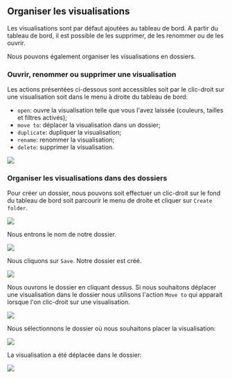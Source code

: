 ## Organiser les visualisations

Les visualisations sont par défaut ajoutées au tableau de bord. A partir du tableau de bord, il est possible de les supprimer, de les renommer ou de les ouvrir.

Nous pouvons également organiser les visualisations en dossiers.

### Ouvrir, renommer ou supprimer une visualisation

Les actions présentées ci-dessous sont accessibles soit par le clic-droit sur une visualisation soit dans le menu à droite du tableau de bord:

* ```open```: ouvre la visualisation telle que vous l'avez laissée (couleurs, tailles et filtres activés);
* ```move to```: déplacer la visualisation dans un dossier;
* ```duplicate```: dupliquer la visualisation;
* ```rename```: renommer la visualisation;
* ```delete```: supprimer la visualisation.

![](https://github.com/Linkurious/linkurious-enterprise-manual/raw/master/en/manage/ListPossibilities.png)

### Organiser les visualisations dans des dossiers

Pour créer un dossier, nous pouvons soit effectuer un clic-droit sur le fond du tableau de bord soit parcourir le menu de droite et cliquer sur ```Create folder```.

![](https://github.com/Linkurious/linkurious-enterprise-manual/raw/master/en/manage/Create.png)

Nous entrons le nom de notre dossier.

![](https://github.com/Linkurious/linkurious-enterprise-manual/raw/master/en/manage/NameFolder.png)

Nous cliquons sur ```Save```. Notre dossier est créé.

![](https://github.com/Linkurious/linkurious-enterprise-manual/raw/master/en/manage/FolderCreated.png)

Nous ouvrons le dossier en cliquant dessus. Si nous souhaitons déplacer une visualisation dans le dossier nous utilisons l'action ```Move to``` qui apparait lorsque l'on clic-droit sur une visualisation. 

![](https://github.com/Linkurious/linkurious-enterprise-manual/raw/master/en/manage/MoveTo.png)

Nous sélectionnons le dossier où nous souhaitons placer la visualisation:

![](https://github.com/Linkurious/linkurious-enterprise-manual/raw/master/en/manage/MTF1.png)

La visualisation a été déplacée dans le dossier:

![](https://github.com/Linkurious/linkurious-enterprise-manual/raw/master/en/manage/Folder.png)

